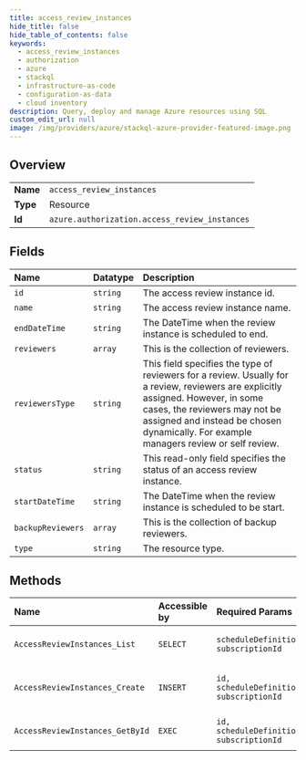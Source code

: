 ```yaml
---
title: access_review_instances
hide_title: false
hide_table_of_contents: false
keywords:
  - access_review_instances
  - authorization
  - azure    
  - stackql
  - infrastructure-as-code
  - configuration-as-data
  - cloud inventory
description: Query, deploy and manage Azure resources using SQL
custom_edit_url: null
image: /img/providers/azure/stackql-azure-provider-featured-image.png
---
```

  
    

## Overview
<table><tbody>
<tr><td><b>Name</b></td><td><code>access_review_instances</code></td></tr>
<tr><td><b>Type</b></td><td>Resource</td></tr>
<tr><td><b>Id</b></td><td><code>azure.authorization.access_review_instances</code></td></tr>
</tbody></table>

## Fields
| Name | Datatype | Description |
|:-----|:---------|:------------|
| `id` | `string` | The access review instance id. |
| `name` | `string` | The access review instance name. |
| `endDateTime` | `string` | The DateTime when the review instance is scheduled to end. |
| `reviewers` | `array` | This is the collection of reviewers. |
| `reviewersType` | `string` | This field specifies the type of reviewers for a review. Usually for a review, reviewers are explicitly assigned. However, in some cases, the reviewers may not be assigned and instead be chosen dynamically. For example managers review or self review. |
| `status` | `string` | This read-only field specifies the status of an access review instance. |
| `startDateTime` | `string` | The DateTime when the review instance is scheduled to be start. |
| `backupReviewers` | `array` | This is the collection of backup reviewers. |
| `type` | `string` | The resource type. |
## Methods
| Name | Accessible by | Required Params | Description |
|:-----|:--------------|:----------------|:------------|
| `AccessReviewInstances_List` | `SELECT` | `scheduleDefinitionId, subscriptionId` | Get access review instances |
| `AccessReviewInstances_Create` | `INSERT` | `id, scheduleDefinitionId, subscriptionId` | Update access review instance. |
| `AccessReviewInstances_GetById` | `EXEC` | `id, scheduleDefinitionId, subscriptionId` | Get access review instances |
